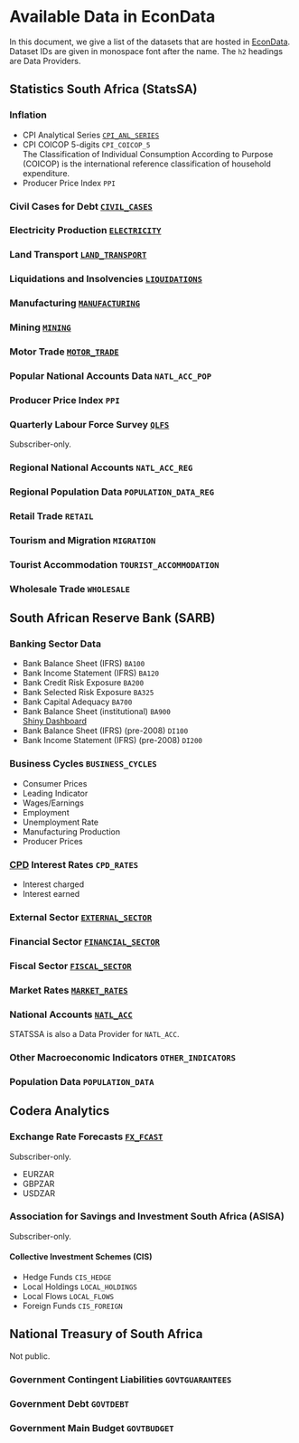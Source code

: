 # Available Data in EconData

In this document, we give a list of the datasets that are hosted in [EconData](https://www.econdata.co.za). Dataset IDs are given in monospace font after the name. The `h2` headings are Data Providers.

## Statistics South Africa (StatsSA)

### Inflation

-   CPI Analytical Series	[`CPI_ANL_SERIES`](./statssa/CPI_ANL_SERIES.md)
-   CPI COICOP 5-digits	`CPI_COICOP_5`<br>
    The Classification of Individual Consumption According to Purpose (COICOP) is the international reference classification of household expenditure.
-   Producer Price Index	`PPI`


### Civil Cases for Debt	[`CIVIL_CASES`](./statssa/CIVIL_CASES.md)

### Electricity Production	[`ELECTRICITY`](./statssa/ELECTRICITY.md)

### Land Transport	[`LAND_TRANSPORT`](./statssa/LAND_TRANSPORT.md)

### Liquidations and Insolvencies	[`LIQUIDATIONS`](./statssa/LIQUIDATIONS.md)

### Manufacturing	[`MANUFACTURING`](./statssa/MANUFACTURING.md)

### Mining	[`MINING`](./statssa/MINING.md)

### Motor Trade	[`MOTOR_TRADE`](./statssa/MOTOR_TRADE.md)

### Popular National Accounts Data	`NATL_ACC_POP`

### Producer Price Index	`PPI`

### Quarterly Labour Force Survey	[`QLFS`](statssa/QLFS.md)

Subscriber-only.

### Regional National Accounts	`NATL_ACC_REG`

### Regional Population Data	`POPULATION_DATA_REG`

### Retail Trade	`RETAIL`

### Tourism and Migration	`MIGRATION`

### Tourist Accommodation	`TOURIST_ACCOMMODATION`

### Wholesale Trade	`WHOLESALE`


## South African Reserve Bank (SARB)

### Banking Sector Data

-   Bank Balance Sheet (IFRS)	`BA100`
-   Bank Income Statement (IFRS)	`BA120`
-   Bank Credit Risk Exposure	`BA200`
-   Bank Selected Risk Exposure	`BA325`
-   Bank Capital Adequacy	`BA700`
-   Bank Balance Sheet (institutional)	`BA900`<br/>
    [Shiny Dashboard](https://codera.co.za/coderas-banking-dashboard/)
-   Bank Balance Sheet (IFRS) (pre-2008)	`DI100`
-   Bank Income Statement (IFRS) (pre-2008)	`DI200`

### Business Cycles	`BUSINESS_CYCLES`

-   Consumer Prices
-   Leading Indicator
-   Wages/Earnings
-   Employment
-   Unemployment Rate
-   Manufacturing Production
-   Producer Prices

### [CPD](https://nationalgovernment.co.za/units/view/408/corporation-for-public-deposits) Interest Rates	`CPD_RATES`

-   Interest charged
-   Interest earned

### External Sector	[`EXTERNAL_SECTOR`](./sarb/EXTERNAL_SECTOR.md)

### Financial Sector	[`FINANCIAL_SECTOR`](./sarb/FINANCIAL_SECTOR.md)

### Fiscal Sector	[`FISCAL_SECTOR`](./sarb/FISCAL_SECTOR.md)

### Market Rates	[`MARKET_RATES`](./sarb/MARKET_RATES.md)

### National Accounts	[`NATL_ACC`](./sarb/NATL_ACC.md)

STATSSA is also a Data Provider for `NATL_ACC`.

### Other Macroeconomic Indicators	`OTHER_INDICATORS`

### Population Data	`POPULATION_DATA`



## Codera Analytics

### Exchange Rate Forecasts	[`FX_FCAST`](./codera/FX_FCAST.md)

Subscriber-only.

- EURZAR
- GBPZAR
- USDZAR

### Association for Savings and Investment South Africa (ASISA)

Subscriber-only.

#### Collective Investment Schemes (CIS)

-   Hedge Funds	`CIS_HEDGE`
-   Local Holdings	`LOCAL_HOLDINGS`
-   Local Flows	`LOCAL_FLOWS`
-   Foreign Funds	`CIS_FOREIGN`


## National Treasury of South Africa

Not public.

### Government Contingent Liabilities	`GOVTGUARANTEES`

### Government Debt	`GOVTDEBT`

### Government Main Budget	`GOVTBUDGET`

